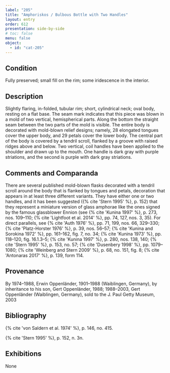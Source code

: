 ```yaml
---
label: "205"
title: "Amphoriskos / Bulbous Bottle with Two Handles"
layout: entry
order: 612
presentation: side-by-side
# toc: false
menu: false
object:
  - id: "cat-205"
---
```


## Condition

Fully preserved; small fill on the rim; some iridescence in the interior.

## Description

Slightly flaring, in-folded, tubular rim; short, cylindrical neck; oval body, resting on a flat base. The seam mark indicates that this piece was blown in a mold of two vertical, hemispherical parts. Along the bottom the straight seam between the two parts of the mold is visible. The entire body is decorated with mold-blown relief designs; namely, 28 elongated tongues cover the upper body, and 29 petals cover the lower body. The central part of the body is covered by a tendril scroll, flanked by a groove with raised ridges above and below. Two vertical, coil handles have been applied to the shoulder and drawn up to the mouth. One handle is dark gray with purple striations, and the second is purple with dark gray striations.

## Comments and Comparanda

There are several published mold-blown flasks decorated with a tendril scroll around the body that is flanked by tongues and petals, decoration that appears in at least three different variants. They have either one or two handles, and it has been suggested ({% cite 'Stern 1995' %}, p. 152) that they represent a miniature version of glass amphorae like the ones signed by the famous glassblower Ennion (see {% cite 'Kunina 1997' %}, p. 273, nos. 109–110; {% cite 'Lightfoot et al. 2014' %}, pp. 74, 127, nos. 3, 35). For direct parallels, see {% cite 'Auth 1976' %}, pp. 71, 199, nos. 66, 329–330; {% cite 'Platz-Horster 1976' %}, p. 39, nos. 56–57; {% cite 'Kunina and Sorokina 1972' %}, pp. 161–162, fig. 7, no. 34; {% cite 'Kunina 1973' %}, pp. 118–120, fig. 16.1.3–5; {% cite 'Kunina 1997' %}, p. 280, nos. 138, 140; {% cite 'Stern 1995' %}, p. 153, no. 57; {% cite 'Dusenbery 1998' %}, pp. 1079–1080; {% cite 'Weinberg and Stern 2009' %}, p. 68, no. 151, fig. 8; {% cite 'Antonaras 2017' %}, p. 139, form 114.

## Provenance

By 1974–1988, Erwin Oppenländer, 1901–1988 (Waiblingen, Germany), by inheritance to his son, Gert Oppenländer, 1988; 1988–2003, Gert Oppenländer (Waiblingen, Germany), sold to the J. Paul Getty Museum, 2003

## Bibliography

{% cite 'von Saldern et al. 1974' %}, p. 146, no. 415.

{% cite 'Stern 1995' %}, p. 152, n. 3n.

## Exhibitions

None